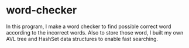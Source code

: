 # word-checker
In this program, I make a word checker to find possible correct word according to the incorrect words. Also to store those word, I built my own AVL tree and HashSet data structures to enable fast searching.
